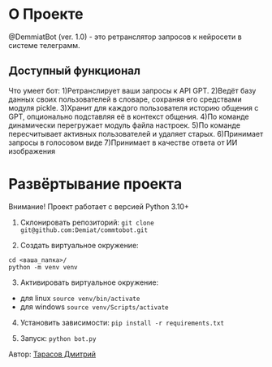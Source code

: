 # О Проекте

@DemmiatBot (ver. 1.0) - это ретранслятор запросов к нейросети в системе телеграмм.

## Доступный функционал

Что умеет бот:
1)Ретранслирует ваши запросы к API GPT.
2)Ведёт базу данных своих пользователей в словаре, сохраняя его средствами модуля pickle.
3)Хранит для каждого пользователя историю общения с GPT, опционально
подставляя её в контекст общения.
4)По команде динамически перегружает модуль файла настроек.
5)По команде пересчитывает активных пользователей и удаляет старых.
6)Принимает запросы в голосовом виде
7)Принимает в качестве ответа от ИИ изображения

# Развёртывание проекта

Внимание! Проект работает с версией Python 3.10+

1) Склонировать репозиторий:
```git clone git@github.com:Demiat/commtobot.git```

2) Создать виртуальное окружение: 
```
cd <ваша_папка>/
python -m venv venv
```

3) Активировать виртуальное окружение:
- для linux ```source venv/bin/activate```
- для windows ```source venv/Scripts/activate```

4) Установить зависимости: 
```pip install -r requirements.txt```

5) Запуск:
```python bot.py```


Автор: [Тарасов Дмитрий](https://github.com/Demiat)
